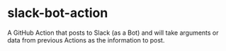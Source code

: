# slack-bot-action
A GitHub Action that posts to Slack (as a Bot) and will take arguments or data from previous Actions as the information to post.
